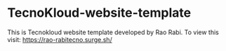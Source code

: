 # TecnoKloud-website-template
This is Tecnokloud website template developed by Rao Rabi. To view this visit: https://rao-rabitecno.surge.sh/
